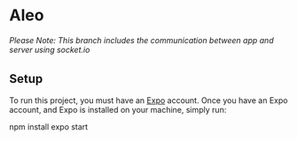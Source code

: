 # Aleo

###### Please Note: This branch includes the communication between app and server using socket.io

## Setup
To run this project, you must have an [Expo](https://expo.io/) account. Once you have an Expo account, and Expo is installed on your machine, simply run:

npm install
expo start
